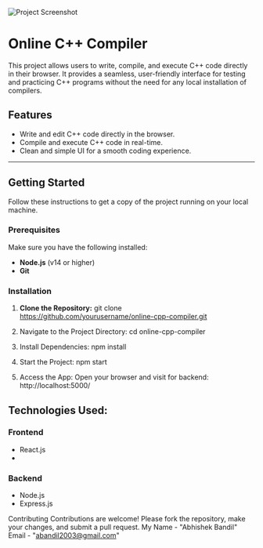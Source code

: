  ![Project Screenshot](./assets/screenshot.png)

# Online C++ Compiler

This project allows users to write, compile, and execute C++ code directly in their browser. It provides a seamless, user-friendly interface for testing and practicing C++ programs without the need for any local installation of compilers.

## Features
- Write and edit C++ code directly in the browser.
- Compile and execute C++ code in real-time.
- Clean and simple UI for a smooth coding experience.

---

## Getting Started

Follow these instructions to get a copy of the project running on your local machine.

### Prerequisites

Make sure you have the following installed:
- **Node.js** (v14 or higher)
- **Git**

### Installation

1. **Clone the Repository:**
    git clone https://github.com/yourusername/online-cpp-compiler.git
   
2. Navigate to the Project Directory:
    cd online-cpp-compiler
3. Install Dependencies:
    npm install
4. Start the Project:
    npm start
5. Access the App: Open your browser and visit for backend:
    http://localhost:5000/

## Technologies Used:

### Frontend
* React.js
* 
### Backend
* Node.js
* Express.js

Contributing
Contributions are welcome! Please fork the repository, make your changes, and submit a pull request.
My Name - "Abhishek Bandil"
Email - "abandil2003@gmail.com"
